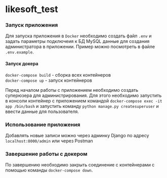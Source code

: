 # likesoft_test

### Запуск приложения

Для запуска приложения в `Docker` необходимо создать файл `.env` и задать параметры подключеия к БД MySQL данные для создания администратора в приложении. Пример можно посмотреть в файле `.env.example`.

#### Запуск докера

`docker-compose build` - сборка всех контейнеров \
`docker-compose up` - запуск контейнеров

Перед началом работы с приложением необходимо создать суперюзера для администрирования.
Для этого необходимо запустить в консоли контейнер с приложением командой `docker-compose exec -it app /bin/bash` и запустить команду `python manage.py createsuperuser` и ввести данные для пользователя.

### Использование приложения

Добавлять новые записи можно через админку Django по адресу `localhost:8000/admin` или через Postman


### Завершение работы с докером
По завершению необходимо закрыть соединение с контейнерами с помощью команды `docker-compose down`.
